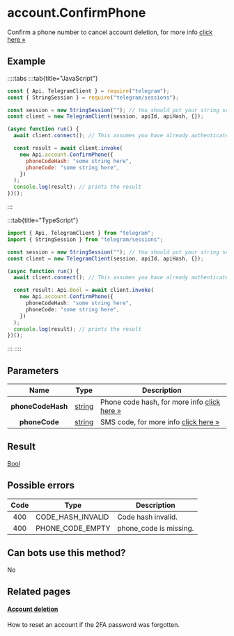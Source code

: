 # account.ConfirmPhone

Confirm a phone number to cancel account deletion, for more info [click here »](https://core.telegram.org/api/account-deletion)

## Example

::::tabs
:::tab{title="JavaScript"}

```js
const { Api, TelegramClient } = require("telegram");
const { StringSession } = require("telegram/sessions");

const session = new StringSession(""); // You should put your string session here
const client = new TelegramClient(session, apiId, apiHash, {});

(async function run() {
  await client.connect(); // This assumes you have already authenticated with .start()

  const result = await client.invoke(
    new Api.account.ConfirmPhone({
      phoneCodeHash: "some string here",
      phoneCode: "some string here",
    })
  );
  console.log(result); // prints the result
})();
```

:::

:::tab{title="TypeScript"}

```ts
import { Api, TelegramClient } from "telegram";
import { StringSession } from "telegram/sessions";

const session = new StringSession(""); // You should put your string session here
const client = new TelegramClient(session, apiId, apiHash, {});

(async function run() {
  await client.connect(); // This assumes you have already authenticated with .start()

  const result: Api.Bool = await client.invoke(
    new Api.account.ConfirmPhone({
      phoneCodeHash: "some string here",
      phoneCode: "some string here",
    })
  );
  console.log(result); // prints the result
})();
```

:::
::::

## Parameters

|       Name        | Type                                            | Description                                                                                   |
| :---------------: | ----------------------------------------------- | --------------------------------------------------------------------------------------------- |
| **phoneCodeHash** | [string](https://core.telegram.org/type/string) | Phone code hash, for more info [click here »](https://core.telegram.org/api/account-deletion) |
|   **phoneCode**   | [string](https://core.telegram.org/type/string) | SMS code, for more info [click here »](https://core.telegram.org/api/account-deletion)        |

## Result

[Bool](https://core.telegram.org/type/Bool)

## Possible errors

| Code | Type              | Description            |
| :--: | ----------------- | ---------------------- |
| 400  | CODE_HASH_INVALID | Code hash invalid.     |
| 400  | PHONE_CODE_EMPTY  | phone_code is missing. |

## Can bots use this method?

No

## Related pages

#### [Account deletion](https://core.telegram.org/api/account-deletion)

How to reset an account if the 2FA password was forgotten.
